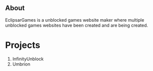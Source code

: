 ## About
EclipsarGames is a unblocked games website maker where multiple unblocked games websites have been created and are being created.
# Projects
1. InfinityUnblock
2. Umbrion
